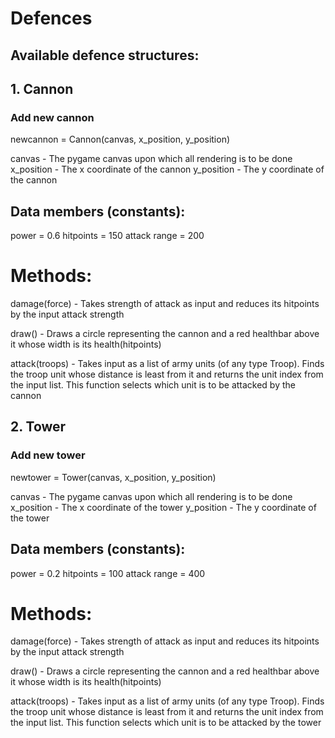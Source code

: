 # Defences

## Available defence structures:

## 1. Cannon

### Add new cannon

newcannon = Cannon(canvas, x_position, y_position)

canvas      - The pygame canvas upon which all rendering is to be done
x_position  - The x coordinate of the cannon
y_position  - The y coordinate of the cannon 

## Data members (constants):

power           = 0.6
hitpoints       = 150
attack range    = 200 

# Methods:

<p>
damage(force)       -   Takes strength of attack as input and reduces its hitpoints by the input attack strength
</p>

<p>
draw()              -   Draws a circle representing the cannon and a red healthbar above it whose width is its health(hitpoints)
</p>

<p>
attack(troops)      -   Takes input as a list of army units (of any type Troop). Finds the troop unit whose distance is least from it and returns the unit index from the input list. This function selects which unit is to be attacked by the cannon
</p>

## 2. Tower

### Add new tower

newtower = Tower(canvas, x_position, y_position)

canvas      - The pygame canvas upon which all rendering is to be done
x_position  - The x coordinate of the tower
y_position  - The y coordinate of the tower 

## Data members (constants):

power           = 0.2
hitpoints       = 100
attack range    = 400 

# Methods:

<p>
damage(force)       -   Takes strength of attack as input and reduces its hitpoints by the input attack strength
</p>

<p>
draw()              -   Draws a circle representing the cannon and a red healthbar above it whose width is its health(hitpoints)
</p>

<p>
attack(troops)      -   Takes input as a list of army units (of any type Troop). Finds the troop unit whose distance is least from it and returns the unit index from the input list. This function selects which unit is to be attacked by the tower
</p>

